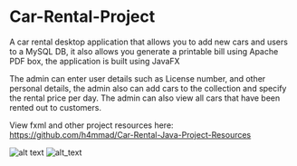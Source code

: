 # Car-Rental-Project
A car rental desktop application that allows you to add new cars and users to a MySQL DB, it also allows you generate a printable bill
using Apache PDF box, the application is built using JavaFX

The admin can enter user details such as License number, and other personal details, the admin also can add cars to the collection and specify the rental price per day. The admin can also view all cars that have been rented out to customers.

View fxml and other project resources here:
https://github.com/h4mmad/Car-Rental-Java-Project-Resources



![alt text](https://raw.githubusercontent.com/h4mmad/Car-Rental-Java-Project/main/Screenshot%202022-05-18%20104549.png)
![alt_text](https://raw.githubusercontent.com/h4mmad/Car-Rental-Java-Project/main/Screenshot%202022-05-18%20104707.png)
